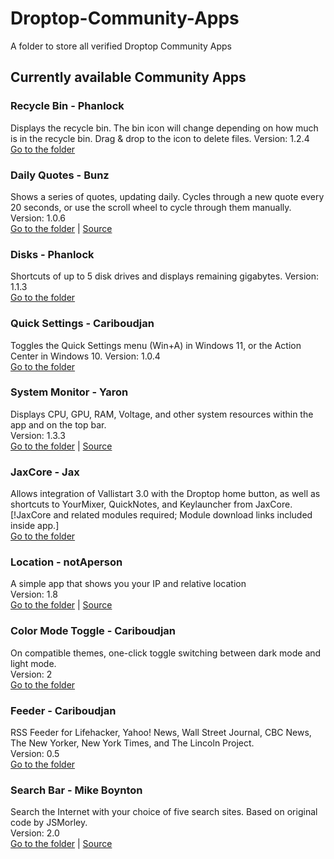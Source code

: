 # Droptop-Community-Apps
A folder to store all verified Droptop Community Apps

## Currently available Community Apps

### Recycle Bin - Phanlock
Displays the recycle bin. The bin icon will change depending on how much is in the recycle bin. Drag & drop to the icon to delete files.
Version: 1.2.4  
[Go to the folder](https://github.com/Droptop-Four/Droptop-Community-Apps/tree/main/Apps/Recycle_Bin-Phanlock)

### Daily Quotes - Bunz
Shows a series of quotes, updating daily. Cycles through a new quote every 20 seconds, or use the scroll wheel to cycle through them manually.
Version: 1.0.6  
[Go to the folder](https://github.com/Droptop-Four/Droptop-Community-Apps/tree/main/Apps/Daily_Quotes-Bunz) | [Source](https://github.com/66Bunz/DroptopFour-DailyQuotes)

### Disks - Phanlock
Shortcuts of up to 5 disk drives and displays remaining gigabytes.
Version: 1.1.3  
[Go to the folder](https://github.com/Droptop-Four/Droptop-Community-Apps/tree/main/Apps/Disks-Phanlock)

### Quick Settings - Cariboudjan
Toggles the Quick Settings menu (Win+A) in Windows 11, or the Action Center in Windows 10.
Version: 1.0.4  
[Go to the folder](https://github.com/Droptop-Four/Droptop-Community-Apps/tree/main/Apps/Quick_Settings-Cariboudjan)

### System Monitor - Yaron
Displays CPU, GPU, RAM, Voltage, and other system resources within the app and on the top bar.  
Version: 1.3.3  
[Go to the folder](https://github.com/Droptop-Four/Droptop-Community-Apps/tree/main/Apps/System_Monitor-Yaron) | [Source](https://github.com/Yaron2334/SystemMonitor)

### JaxCore - Jax
Allows integration of Vallistart 3.0 with the Droptop home button, as well as shortcuts to YourMixer, QuickNotes, and Keylauncher from JaxCore. [!JaxCore and related modules required; Module download links included inside app.]  
[Go to the folder](https://github.com/Droptop-Four/Droptop-Community-Apps/tree/main/Apps/JaxCore-Jax)

### Location - notAperson
A simple app that shows you your IP and relative location  
Version: 1.8   
[Go to the folder](https://github.com/Droptop-Four/Droptop-Community-Apps/tree/main/Apps/Location-notAperson) | [Source](https://github.com/notAperson535/Location-For-Droptop)

### Color Mode Toggle - Cariboudjan
On compatible themes, one-click toggle switching between dark mode and light mode.  
Version: 2  
[Go to the folder](https://github.com/Droptop-Four/Droptop-Community-Apps/tree/main/Apps/Color_Mode_Toggle-Cariboudjan)

### Feeder - Cariboudjan
RSS Feeder for Lifehacker, Yahoo! News, Wall Street Journal, CBC News, The New Yorker, New York Times, and The Lincoln Project.  
Version: 0.5  
[Go to the folder](https://github.com/Droptop-Four/Droptop-Community-Apps/tree/main/Apps/Feeder-Cariboudjan)

### Search Bar - Mike Boynton
Search the Internet with your choice of five search sites. Based on original code by JSMorley.  
Version: 2.0  
[Go to the folder](https://github.com/Droptop-Four/Droptop-Community-Apps/tree/main/Apps/Search_Bar-Mike_Boynton) | [Source](https://github.com/papa-boynton/SearchBar-Mike_Boynton)


